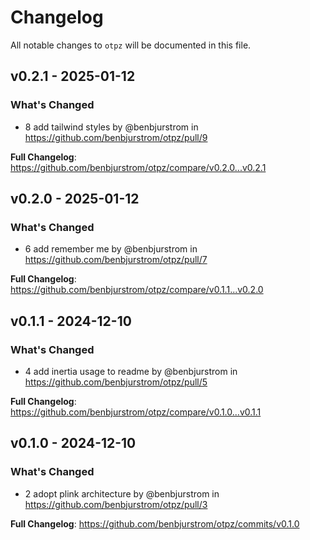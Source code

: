 # Changelog

All notable changes to `otpz` will be documented in this file.

## v0.2.1 - 2025-01-12

### What's Changed

* 8 add tailwind styles by @benbjurstrom in https://github.com/benbjurstrom/otpz/pull/9

**Full Changelog**: https://github.com/benbjurstrom/otpz/compare/v0.2.0...v0.2.1

## v0.2.0 - 2025-01-12

### What's Changed

* 6 add remember me by @benbjurstrom in https://github.com/benbjurstrom/otpz/pull/7

**Full Changelog**: https://github.com/benbjurstrom/otpz/compare/v0.1.1...v0.2.0

## v0.1.1 - 2024-12-10

### What's Changed

* 4 add inertia usage to readme by @benbjurstrom in https://github.com/benbjurstrom/otpz/pull/5

**Full Changelog**: https://github.com/benbjurstrom/otpz/compare/v0.1.0...v0.1.1

## v0.1.0 - 2024-12-10

### What's Changed

* 2 adopt plink architecture by @benbjurstrom in https://github.com/benbjurstrom/otpz/pull/3

**Full Changelog**: https://github.com/benbjurstrom/otpz/commits/v0.1.0
